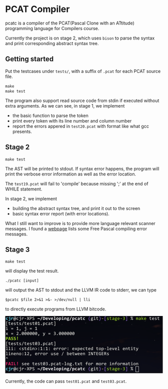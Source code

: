 # PCAT Compiler

pcatc is a compiler of the PCAT(Pascal Clone with an ATtitude) programming language for Compilers course.

Currently the project is on stage 2, which uses `bison` to parse the syntax and print corresponding abstract syntax tree.

## Getting started
Put the testcases under `tests/`, with a suffix of `.pcat` for each PCAT source file.
```
make
make test
```
The program also support read source code from stdin if executed without extra arguments.
As we can see, in stage 1, we implement
- the basic function to parse the token
- print every token with its line number and column number
- report the errors appered in `test20.pcat` with format like what gcc presents.

## Stage 2
```
make test
```
The AST will be printed to stdout. If syntax error happens, the program will print the verbose error information as well as the error location.

The `test19.pcat` will fail to 'compile' because missing ';' at the end of WHILE statement.

In stage 2, we implement
- building the abstract syntax tree, and print it out to the screen
- basic syntax error report (with error locations).

What I still want to improve is to provide more language relevant scanner messages. I found a [webpage](https://www.freepascal.org/docs-html/user/userse61.html) lists some Free Pascal compiling error messages.

## Stage 3
```
make test
```
will display the test result.

```
./pcatc [input]
```
will output the AST to stdout and the LLVM IR code to stderr, we can type
```
$pcatc $file 2>&1 >&- >/dev/null | lli
```
to directly execute programs from LLVM bitcode.

![screenshot](https://github.com/crazyboycjr/pcatc/blob/stage-3/screenshot.png)

Currently, the code can pass `test01.pcat` and `test03.pcat`.
